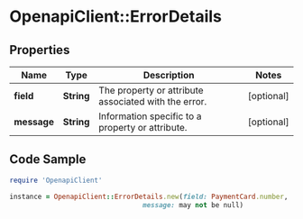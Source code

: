 # OpenapiClient::ErrorDetails

## Properties

Name | Type | Description | Notes
------------ | ------------- | ------------- | -------------
**field** | **String** | The property or attribute associated with the error. | [optional] 
**message** | **String** | Information specific to a property or attribute. | [optional] 

## Code Sample

```ruby
require 'OpenapiClient'

instance = OpenapiClient::ErrorDetails.new(field: PaymentCard.number,
                                 message: may not be null)
```


